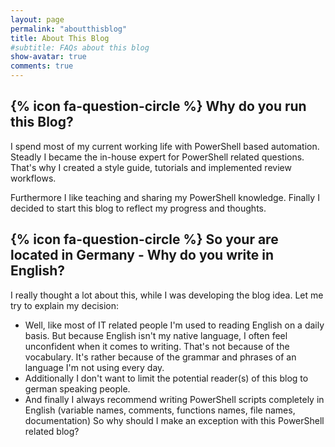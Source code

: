 ```yaml
---
layout: page
permalink: "aboutthisblog"
title: About This Blog
#subtitle: FAQs about this blog
show-avatar: true
comments: true
---
```


## {% icon fa-question-circle %} Why do you run this Blog?

I spend most of my current working life with PowerShell based automation. Steadly I became the in-house
expert for PowerShell related questions. That's why I created a style guide, tutorials and implemented review workflows.

Furthermore I like teaching and sharing my PowerShell knowledge. Finally I decided to start this blog to reflect my
progress and thoughts.

## {% icon fa-question-circle %} So your are located in Germany - Why do you write in English?

I really thought a lot about this, while I was developing the blog idea. Let me try to explain my decision:

- Well, like most of IT related people I'm used to reading English on a daily basis. But because English isn't my native
  language, I often feel unconfident when it comes to writing. That's not because of the vocabulary.
  It's rather because of the grammar and phrases of an language I'm not using every day.
- Additionally I don't want to limit the potential reader(s) of this blog to german speaking people.
- And finally I always recommend writing PowerShell scripts completely in English (variable names, comments, functions names, file names, documentation)
  So why should I make an exception with this PowerShell related blog?

